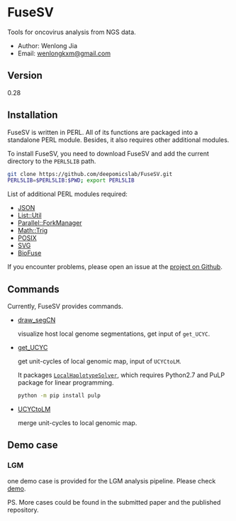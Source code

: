 # FuseSV

Tools for oncovirus analysis from NGS data.

- Author: Wenlong Jia
- Email:  wenlongkxm@gmail.com

## Version
0.28

## Installation

FuseSV is written in PERL. All of its functions are packaged into a standalone PERL module. Besides, it also requires other additional modules.

To install FuseSV, you need to download FuseSV and add the current directory to the `PERL5LIB` path.
```bash
git clone https://github.com/deepomicslab/FuseSV.git
PERL5LIB=$PERL5LIB:$PWD; export PERL5LIB
```
List of additional PERL modules required:
- [JSON](https://metacpan.org/pod/JSON)
- [List::Util](https://metacpan.org/pod/List::Util)
- [Parallel::ForkManager](https://metacpan.org/pod/Parallel::ForkManager)
- [Math::Trig](https://metacpan.org/pod/Math::Trig)
- [POSIX](https://metacpan.org/pod/distribution/perl/ext/POSIX/lib/POSIX.pod)
- [SVG](https://metacpan.org/pod/SVG)
- [BioFuse](https://github.com/Nobel-Justin/BioFuse)

If you encounter problems, please open an issue at the [project on Github](https://github.com/deepomicslab/FuseSV).

## Commands

Currently, FuseSV provides commands.

- [draw_segCN](./manual/draw_segCN.md)

  visualize host local genome segmentations, get input of `get_UCYC`.

- [get_UCYC](./manual/get_UCYC.md)
  
  get unit-cycles of local genomic map, input of `UCYCtoLM`.

  It packages [`LocalHaplotypeSolver`](https://github.com/deepomicslab/LocalHaplotypeSolver), which requires Python2.7 and PuLP package for linear programming.

  ```bash
  python -m pip install pulp
  ```

- [UCYCtoLM](./manual/UCYCtoLM.md)

  merge unit-cycles to local genomic map.

## Demo case

### LGM

one demo case is provided for the LGM analysis pipeline. Please check [demo](./demo/LGM).

PS. More cases could be found in the submitted paper and the published repository.
